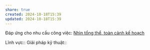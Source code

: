 ```yaml
---
share: true
created: 2024-10-18T15:39
updated: 2024-10-18T15:39
---
```

Đáp ứng cho nhu cầu công việc: [Nhìn tổng thể, toàn cảnh kế hoạch](../../Nhu%20c%E1%BA%A7u%20c%C3%B4ng%20vi%E1%BB%87c/V%E1%BA%ADn%20h%C3%A0nh/Nh%C3%ACn%20t%E1%BB%95ng%20th%E1%BB%83,%20to%C3%A0n%20c%E1%BA%A3nh%20k%E1%BA%BF%20ho%E1%BA%A1ch.md)

Lĩnh vực:: 
Giải pháp kỹ thuật:: 